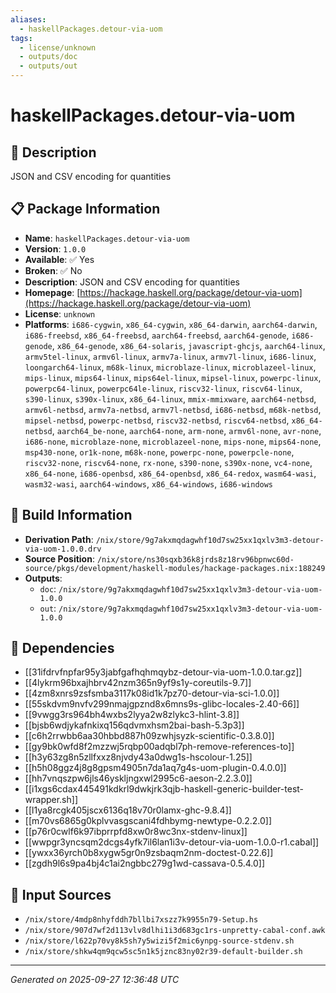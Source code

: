 ```yaml
---
aliases:
  - haskellPackages.detour-via-uom
tags:
  - license/unknown
  - outputs/doc
  - outputs/out
---
```


# haskellPackages.detour-via-uom

## 📝 Description

JSON and CSV encoding for quantities

## 📋 Package Information

- **Name**: `haskellPackages.detour-via-uom`
- **Version**: `1.0.0`
- **Available**: ✅ Yes
- **Broken**: ✅ No
- **Description**: JSON and CSV encoding for quantities
- **Homepage**: [https://hackage.haskell.org/package/detour-via-uom](https://hackage.haskell.org/package/detour-via-uom)
- **License**: `unknown`
- **Platforms**: `i686-cygwin`, `x86_64-cygwin`, `x86_64-darwin`, `aarch64-darwin`, `i686-freebsd`, `x86_64-freebsd`, `aarch64-freebsd`, `aarch64-genode`, `i686-genode`, `x86_64-genode`, `x86_64-solaris`, `javascript-ghcjs`, `aarch64-linux`, `armv5tel-linux`, `armv6l-linux`, `armv7a-linux`, `armv7l-linux`, `i686-linux`, `loongarch64-linux`, `m68k-linux`, `microblaze-linux`, `microblazeel-linux`, `mips-linux`, `mips64-linux`, `mips64el-linux`, `mipsel-linux`, `powerpc-linux`, `powerpc64-linux`, `powerpc64le-linux`, `riscv32-linux`, `riscv64-linux`, `s390-linux`, `s390x-linux`, `x86_64-linux`, `mmix-mmixware`, `aarch64-netbsd`, `armv6l-netbsd`, `armv7a-netbsd`, `armv7l-netbsd`, `i686-netbsd`, `m68k-netbsd`, `mipsel-netbsd`, `powerpc-netbsd`, `riscv32-netbsd`, `riscv64-netbsd`, `x86_64-netbsd`, `aarch64_be-none`, `aarch64-none`, `arm-none`, `armv6l-none`, `avr-none`, `i686-none`, `microblaze-none`, `microblazeel-none`, `mips-none`, `mips64-none`, `msp430-none`, `or1k-none`, `m68k-none`, `powerpc-none`, `powerpcle-none`, `riscv32-none`, `riscv64-none`, `rx-none`, `s390-none`, `s390x-none`, `vc4-none`, `x86_64-none`, `i686-openbsd`, `x86_64-openbsd`, `x86_64-redox`, `wasm64-wasi`, `wasm32-wasi`, `aarch64-windows`, `x86_64-windows`, `i686-windows`

## 🔧 Build Information

- **Derivation Path**: `/nix/store/9g7akxmqdagwhf10d7sw25xx1qxlv3m3-detour-via-uom-1.0.0.drv`
- **Source Position**: `/nix/store/ns30sqxb36k8jrds8z18rv96bpnwc60d-source/pkgs/development/haskell-modules/hackage-packages.nix:188249`
- **Outputs**:
  - `doc`:  `/nix/store/9g7akxmqdagwhf10d7sw25xx1qxlv3m3-detour-via-uom-1.0.0`
  - `out`:  `/nix/store/9g7akxmqdagwhf10d7sw25xx1qxlv3m3-detour-via-uom-1.0.0`

## 🔗 Dependencies

- [[31ifdrvfnpfar95y3jabfgafhqhmqybz-detour-via-uom-1.0.0.tar.gz]]
- [[4lykrm96bxajhbrv42nzm365n9yf9s1y-coreutils-9.7]]
- [[4zm8xnrs9zsfsmba3117k08id1k7pz70-detour-via-sci-1.0.0]]
- [[55skdvm9nvfv299nmajgpznd8x6mns9s-glibc-locales-2.40-66]]
- [[9vwgg3rs964bh4wxbs2lyya2w8zlykc3-hlint-3.8]]
- [[bjsb6wdjykafnkixq156qdvmxhsm2bai-bash-5.3p3]]
- [[c6h2rrwbb6aa30hbbd887h09zwhjsyzk-scientific-0.3.8.0]]
- [[gy9bk0wfd8f2mzzwj5rqbp00adqbl7ph-remove-references-to]]
- [[h3y63zg8n5zllfxxz8njvdy43a0dwg1s-hscolour-1.25]]
- [[h5h08ggz4j8g8gpsm4905n7da1aq7g4s-uom-plugin-0.4.0.0]]
- [[hh7vnqszpw6jls46yskljngxwl2995c6-aeson-2.2.3.0]]
- [[i1xgs6cdax445491kdkrl9dwkjrk3qjb-haskell-generic-builder-test-wrapper.sh]]
- [[l1ya8rcgk405jscx6136q18v70r0lamx-ghc-9.8.4]]
- [[m70vs6865g0kplvvasgscani4fdhbymg-newtype-0.2.2.0]]
- [[p76r0cwlf6k97ibprrpfd8xw0r8wc3nx-stdenv-linux]]
- [[wwpgr3yncsqm2dcgs4yfk7il6lan1i3v-detour-via-uom-1.0.0-r1.cabal]]
- [[ywxx36yrch0b8xygw5gr0n9zsbaqm2nm-doctest-0.22.6]]
- [[zgdh9l6s9pa4bj4c1ai2ngbbc279g1wd-cassava-0.5.4.0]]

## 📁 Input Sources

- `/nix/store/4mdp8nhyfddh7bllbi7xszz7k9955n79-Setup.hs`
- `/nix/store/907d7wf2d113vlv8dlhi1i3d683gc1rs-unpretty-cabal-conf.awk`
- `/nix/store/l622p70vy8k5sh7y5wizi5f2mic6ynpg-source-stdenv.sh`
- `/nix/store/shkw4qm9qcw5sc5n1k5jznc83ny02r39-default-builder.sh`

---
*Generated on 2025-09-27 12:36:48 UTC*
